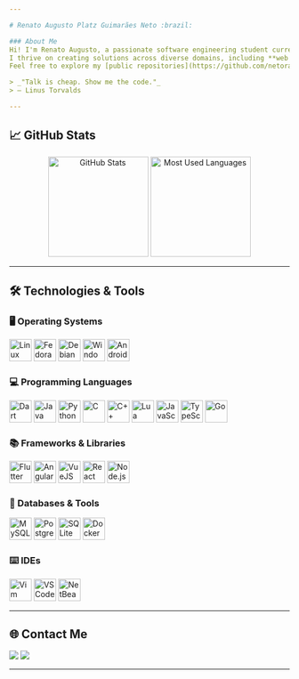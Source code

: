 ```yaml
---

# Renato Augusto Platz Guimarães Neto :brazil:

### About Me  
Hi! I'm Renato Augusto, a passionate software engineering student currently in my third year at the Federal Institute of Paraná, Paranavaí Campus.  
I thrive on creating solutions across diverse domains, including **web development**, **mobile apps**, **robotics**, and **game development**.  
Feel free to explore my [public repositories](https://github.com/netorapg?tab=repositories), and don't hesitate to reach out for a chat or collaboration. 🚀  

> _"Talk is cheap. Show me the code."_  
> — Linus Torvalds  

---
```


## 📈 GitHub Stats  
<div align="center">
  <img height="180em" src="https://github-readme-stats.vercel.app/api?username=netorapg&show_icons=true&theme=dracula&count_private=true" alt="GitHub Stats"/>
  <img height="180em" src="https://github-readme-stats.vercel.app/api/top-langs/?username=netorapg&layout=compact&theme=dracula" alt="Most Used Languages"/>
</div>

---

## 🛠️ Technologies & Tools  

### :desktop_computer: Operating Systems  
<div>
  <img src="https://cdn.jsdelivr.net/gh/devicons/devicon/icons/linux/linux-original.svg" alt="Linux" title="Linux" height="40"/>
  <img src="https://cdn.jsdelivr.net/gh/devicons/devicon/icons/fedora/fedora-original.svg" alt="Fedora" title="Fedora" height="40"/>
  <img src="https://cdn.jsdelivr.net/gh/devicons/devicon/icons/debian/debian-original.svg" alt="Debian" title="Debian" height="40"/>
  <img src="https://cdn.jsdelivr.net/gh/devicons/devicon/icons/windows8/windows8-original.svg" alt="Windows" title="Windows" height="40"/>
  <img src="https://cdn.jsdelivr.net/gh/devicons/devicon/icons/android/android-original.svg" alt="Android" title="Android" height="40"/>
</div>

### :computer: Programming Languages  
<div>
  <img src="https://cdn.jsdelivr.net/gh/devicons/devicon/icons/dart/dart-original.svg" alt="Dart" title="Dart" height="40"/>
  <img src="https://cdn.jsdelivr.net/gh/devicons/devicon/icons/java/java-original.svg" alt="Java" title="Java" height="40"/>
  <img src="https://cdn.jsdelivr.net/gh/devicons/devicon/icons/python/python-original.svg" alt="Python" title="Python" height="40"/>
  <img src="https://cdn.jsdelivr.net/gh/devicons/devicon/icons/c/c-original.svg" alt="C" title="C" height="40"/>
  <img src="https://cdn.jsdelivr.net/gh/devicons/devicon/icons/cplusplus/cplusplus-original.svg" alt="C++" title="C++" height="40"/>
  <img src="https://cdn.jsdelivr.net/gh/devicons/devicon/icons/lua/lua-original.svg" alt="Lua" title="Lua" height="40"/>
  <img src="https://cdn.jsdelivr.net/gh/devicons/devicon/icons/javascript/javascript-original.svg" alt="JavaScript" title="JavaScript" height="40"/>
  <img src="https://cdn.jsdelivr.net/gh/devicons/devicon/icons/typescript/typescript-original.svg" alt="TypeScript" title="TypeScript" height="40"/>
  <img alt="Go" title="Go" height="40" width="40" src="https://cdn.jsdelivr.net/gh/devicons/devicon/icons/go/go-original.svg" />  
</div>

### :books: Frameworks & Libraries  
<div>
  <img src="https://cdn.jsdelivr.net/gh/devicons/devicon/icons/flutter/flutter-original.svg" alt="Flutter" title="Flutter" height="40"/>
  <img src="https://cdn.jsdelivr.net/gh/devicons/devicon/icons/angularjs/angularjs-original.svg" alt="AngularJS" title="AngularJS" height="40"/>
  <img src="https://cdn.jsdelivr.net/gh/devicons/devicon/icons/vuejs/vuejs-original.svg" alt="VueJS" title="VueJS" height="40"/>
  <img src="https://cdn.jsdelivr.net/gh/devicons/devicon/icons/react/react-original.svg" alt="React" title="React" height="40"/>
  <img src="https://cdn.jsdelivr.net/gh/devicons/devicon/icons/nodejs/nodejs-original.svg" alt="Node.js" title="Node.js" height="40"/>
</div>

### :wrench: Databases & Tools  
<div>
  <img src="https://cdn.jsdelivr.net/gh/devicons/devicon/icons/mysql/mysql-original.svg" alt="MySQL" title="MySQL" height="40"/>
  <img src="https://cdn.jsdelivr.net/gh/devicons/devicon/icons/postgresql/postgresql-original.svg" alt="PostgreSQL" title="PostgreSQL" height="40"/>
  <img src="https://cdn.jsdelivr.net/gh/devicons/devicon/icons/sqlite/sqlite-original.svg" alt="SQLite" title="SQLite" height="40"/>
  <img src="https://cdn.jsdelivr.net/gh/devicons/devicon/icons/docker/docker-original.svg" alt="Docker" title="Docker" height="40"/>
</div>

### :keyboard: IDEs
<div>
  <img src="https://cdn.jsdelivr.net/gh/devicons/devicon/icons/vim/vim-plain.svg" alt="Vim" title="Vim" height="40"/>
  <img src="https://cdn.jsdelivr.net/gh/devicons/devicon/icons/vscode/vscode-original.svg" alt="VSCode" title="VSCode" height="40"/>
  <img src="https://img.icons8.com/color/48/apache-netbeans.png" alt="NetBeans" title="NetBeans" height="40"/>
</div>

---

## 🌐 Contact Me  
<div>
  <a href="mailto:renatoplatz11@gmail.com"><img src="https://img.shields.io/badge/Gmail-D14836?style=for-the-badge&logo=gmail&logoColor=white"/></a>
  <a href="https://www.linkedin.com/in/renato-augusto-platz-guimarães-neto-b930551b7/" target="_blank"><img src="https://img.shields.io/badge/LinkedIn-0077B5?style=for-the-badge&logo=linkedin&logoColor=white"/></a>
</div>

---
